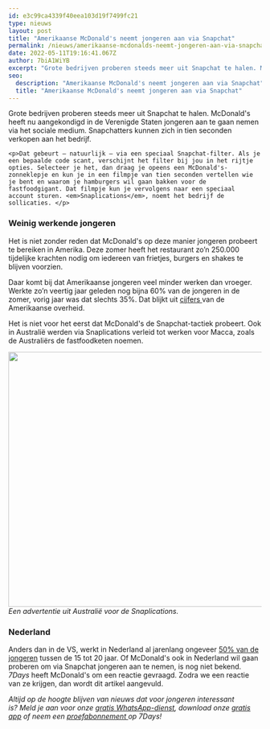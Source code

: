 ```yaml
---
id: e3c99ca4339f40eea103d19f7499fc21
type: nieuws
layout: post
title: "Amerikaanse McDonald's neemt jongeren aan via Snapchat"
permalink: /nieuws/amerikaanse-mcdonalds-neemt-jongeren-aan-via-snapchat/
date: 2022-05-11T19:16:41.067Z
author: 7biA1WiYB
excerpt: "Grote bedrijven proberen steeds meer uit Snapchat te halen. McDonald's heeft nu aangekondigd in de Verenigde Staten jongeren aan te gaan nemen via het sociale medium. Snapchatters kunnen zich in tien seconden verkopen aan het bedrijf.  "
seo:
  description: "Amerikaanse McDonald's neemt jongeren aan via Snapchat"
  title: "Amerikaanse McDonald's neemt jongeren aan via Snapchat"
---
```

Grote bedrijven proberen steeds meer uit Snapchat te halen. McDonald's heeft nu aangekondigd in de Verenigde Staten jongeren aan te gaan nemen via het sociale medium. Snapchatters kunnen zich in tien seconden verkopen aan het bedrijf.  

    <p>Dat gebeurt – natuurlijk – via een speciaal Snapchat-filter. Als je een bepaalde code scant, verschijnt het filter bij jou in het rijtje opties. Selecteer je het, dan draag je opeens een McDonald's-zonneklepje en kun je in een filmpje van tien seconden vertellen wie je bent en waarom je hamburgers wil gaan bakken voor de fastfoodgigant. Dat filmpje kun je vervolgens naar een speciaal account sturen. <em>Snaplications</em>, noemt het bedrijf de sollicaties. </p>
<h3>Weinig werkende jongeren</h3>
<p>Het is niet zonder reden dat McDonald's op deze manier jongeren probeert te bereiken in Amerika. Deze zomer heeft het restaurant zo’n 250.000 tijdelijke krachten nodig om iedereen van frietjes, burgers en shakes te blijven voorzien.</p>
<p>Daar komt bij dat Amerikaanse jongeren veel minder werken dan vroeger. Werkte zo’n veertig jaar geleden nog bijna 60% van de jongeren in de zomer, vorig jaar was dat slechts 35%. Dat blijkt uit <a href="https://fred.stlouisfed.org/series/LNS11300012" target="_blank">cijfers </a>van de Amerikaanse overheid.</p>
<p>Het is niet voor het eerst dat McDonald's de Snapchat-tactiek probeert. Ook in Australië werden via Snaplications verleid tot werken voor Macca, zoals de Australiërs de fastfoodketen noemen.</p>
<p><div class="media media-element-container media-default"><div id="file-417834" class="file file-image file-image-jpeg">

        
  
  <div class="content">
    <img title="Foto: McDonalds" height="366" width="650" style="width: 900px; height: 507px;" class="media-element file-default" data-delta="1" src="https://7dagen.netlify.app/sites/default/files/7D%20Snapchat%20Macca.jpeg" alt="">  </div>

  
</div>
</div><em>Een advertentie uit Australië voor de Snaplications.</em>
<h3>Nederland</h3>
<p>Anders dan in de VS, werkt in Nederland al jarenlang ongeveer <a href="http://statline.cbs.nl/Statweb/publication/?DM=SLNL&amp;PA=82309ned&amp;D1=0,2-10,22-23&amp;D2=0&amp;D3=11&amp;D4=0&amp;D5=0-3,5-8,10-13,15-18,20-23,25-28,30-33,35-38,40-43,45-48,50-53,55-70&amp;HDR=G1,G2,G3,T&amp;STB=G4&amp;VW=T" target="_blank">50% van de jongeren</a> tussen de 15 tot 20 jaar. Of McDonald's ook in Nederland wil gaan proberen om via Snapchat jongeren aan te nemen, is nog niet bekend. <em>7Days </em>heeft McDonald's om een reactie gevraagd. Zodra we een reactie van ze krijgen, dan wordt dit artikel aangevuld. </p>
<p><em>Altijd op de hoogte blijven van nieuws dat voor jongeren interessant is? Meld je aan voor onze <a href="https://7dagen.netlify.app/whatsapp">gratis WhatsApp-dienst</a>, download onze <a href="https://7dagen.netlify.app/app">gratis app</a> of neem een <a href="https://abonneren.sevendays.nl/abonneren/abonnementen/ae/artikel">proefabonnement </a>op 7Days!</em></p>  
